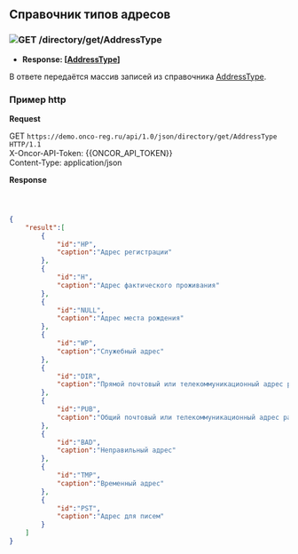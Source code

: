 ## Справочник типов адресов

### ![GET](../../../../img/get.png) /directory/get/AddressType
* **Response: [[AddressType](../../../../types/types.md#com.siams.med.api.AddressType)]**

В ответе передаётся массив записей из справочника [AddressType](../../../../types/types.md#com.siams.med.api.AddressType).


### Пример http


**Request** 

GET `https://demo.onco-reg.ru/api/1.0/json/directory/get/AddressType HTTP/1.1`  
X-Oncor-API-Token: {{ONCOR_API_TOKEN}}  
Content-Type: application/json

**Response**
```json



{
    "result":[
        {
            "id":"HP",
            "caption":"Адрес регистрации"
        },
        {
            "id":"H",
            "caption":"Адрес фактического проживания"
        },
        {
            "id":"NULL",
            "caption":"Адрес места рождения"
        },
        {
            "id":"WP",
            "caption":"Служебный адрес"
        },
        {
            "id":"DIR",
            "caption":"Прямой почтовый или телекоммуникационный адрес рабочего места"
        },
        {
            "id":"PUB",
            "caption":"Общий почтовый или телекоммуникационный адрес рабочего места"
        },
        {
            "id":"BAD",
            "caption":"Неправильный адрес"
        },
        {
            "id":"TMP",
            "caption":"Временный адрес"
        },
        {
            "id":"PST",
            "caption":"Адрес для писем"
        }
    ]
}
```
